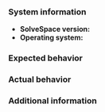 ### System information

- **SolveSpace version:** <!--e.g. 3.1~70bde63c; go to Help → About… / SolveSpace → About SolveSpace (macOS)-->
- **Operating system:** <!--e.g. Debian testing-->

### Expected behavior

<!--What should have happened?-->

### Actual behavior

<!--What actually happened?-->

### Additional information

<!--For bugs, please attach a savefile that shows the problematic behavior.
You can attach `.slvs` files by archiving them into a `.zip` first.-->
